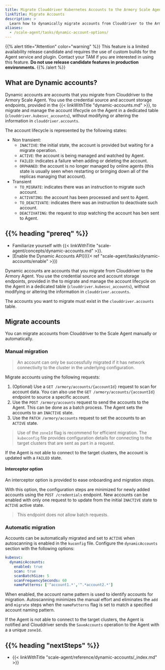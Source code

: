 ```yaml
---
title: Migrate Clouddriver Kubernetes Accounts to the Armory Scale Agent
linkTitle: Migrate Accounts
description: >
  Learn how to dynamically migrate accounts from Clouddriver to the Armory Scale Agent for Spinnaker and Kubernetes.
aliases:
  - /scale-agent/tasks/dynamic-account-options/
---
```


{{% alert title="Attention" color="warning" %}}
This feature is a limited availability release candidate and requires the use of custom builds for the Agent service and plugin. Contact your TAM if you are interested in using this feature.
<b>Do not use release candidate features in production environments.</b>
{{% /alert %}}

## What are Dynamic accounts?

Dynamic accounts are accounts that you migrate from Clouddriver to the Armory Scale Agent. You use the credential source and account storage endpoints, provided in the {{< linkWithTitle "dynamic-accounts.md" >}}, to migrate and manage the account lifecycle on the Agent in a dedicated table (`clouddriver.kubesvc_accounts`), without modifying or altering the information in `clouddriver.accounts`.

The account lifecycle is represented by the following states:

- Non transient:
  - `INACTIVE`: the initial state, the account is provided but waiting for a migrate operation.
  - `ACTIVE`: the account is being managed and watched by Agent.
  - `FAILED`: indicates a failure when adding or deleting the account.
  - `ORPHANED`: the account is no longer  managed by online agents (this state is usually seen when restarting or bringing down all of the replicas managing that account).
- Transient
  - `TO_MIGRATE`: indicates there was an instruction to migrate such account.
  - `ACTIVATING`: the account has been processed and sent to Agent.
  - `TO_DEACTIVATE`: indicates there was an instruction to deactivate such account.
  - `DEACTIVATING`: the request to stop watching the account has ben sent to Agent.

## {{% heading "prereq" %}}

* Familiarize yourself with {{< linkWithTitle "scale-agent/concepts/dynamic-accounts.md" >}}.
* [Enable the Dynamic Accounts API]({{< ref "scale-agent/tasks/dynamic-accounts/enable" >}})


Dynamic accounts are accounts that you migrate from Clouddriver to the Armory Agent. You use the credential source and account storage endpoints, provided in the  to migrate and manage the account lifecycle on the Agent in a dedicated table (`clouddriver.kubesvc_accounts`), without modifying or altering the information in `clouddriver.accounts`.

The accounts you want to migrate must exist in the `clouddriver.accounts` table.


## Migrate accounts

You can migrate accounts from Clouddriver to the Scale Agent manually or automatically.

### Manual migration


> An account can only be successfully migrated if it has network connectivity to the cluster in the underlying configuration.

Migrate accounts using the following requests:

1. (Optional) Use a `GET /armory/accounts/{accountId}` request to scan for account data. You can also use the `GET /armory/accounts/{accountId}` endpoint to source a specific account.
1. Use the `POST /armory/accounts` request to send the accounts to the Agent. This can be done as a batch process. The Agent sets the accounts to an `INACTIVE` state.
1. Use the `PATCH /armory/accounts` request to set the accounts to an `ACTIVE` state.

> Use of the `zoneId` flag is recommend for efficient migration. The `kubeconfig` file provides configuration details for connecting to the target clusters that are sent as part in a request.

If the Agent is not able to connect to the target clusters, the account is updated with a `FAILED` state.

#### Interceptor option

An interceptor option is provided to ease onboarding and migration steps.

With this option, the configuration steps are minimized for newly added accounts using the `POST /credentials` endpoint. New accounts can be enabled with only one request to to update from the initial `INACTIVE` state to `ACTIVE` active state.

> This endpoint does not allow batch requests.

### Automatic migration

Accounts can be automatically migrated and set to `ACTIVE` when autoscanning is enabled in the `kuconfig` file. Configure the `dynamicAccounts` section with the following options:

```yaml
kubesvc:
  dynamicAccounts:
    enabled: true
    scan: true
    scanBatchSize: 5
    scanFrequencySeconds: 60
    namePatterns: ['^account1.*','^.*account2.*']
  ```

When enabled, the account name pattern is used to identify accounts for migration.  Autoscanning minimizes the manual effort and eliminates the `add` and `migrate` steps when the `namePatterns` flag is set to match a specified account naming pattern.

If the Agent is not able to connect to the target clusters, the Agent is notified and Clouddriver sends the `SaveAccounts` operation to the Agent with a a unique `zoneId`.


## {{% heading "nextSteps" %}}

* {{< linkWithTitle "scale-agent/reference/dynamic-accounts/_index.md" >}}